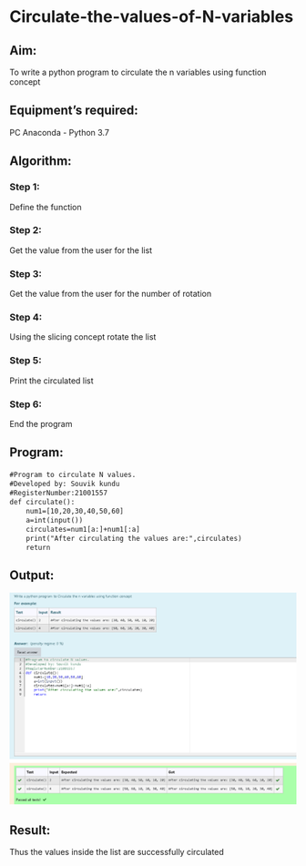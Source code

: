 # Circulate-the-values-of-N-variables
## Aim:
To write a python program to circulate the n variables using function concept
## Equipment’s required:
PC
Anaconda - Python 3.7
## Algorithm: 
### Step 1:

 Define the function

### Step 2: 

Get the value from the user for the list


### Step 3: 

Get the value from the user for the number of rotation

### Step 4: 

Using the slicing concept rotate the list

### Step 5: 

Print the circulated list

### Step 6:

End the program 

## Program:
~~~
#Program to circulate N values.
#Developed by: Souvik kundu
#RegisterNumber:21001557
def circulate():
    num1=[10,20,30,40,50,60]
    a=int(input())
    circulates=num1[a:]+num1[:a]
    print("After circulating the values are:",circulates)
    return
~~~

## Output:

![git logo](./ir.png)

## Result:
Thus the values inside the list are successfully circulated
